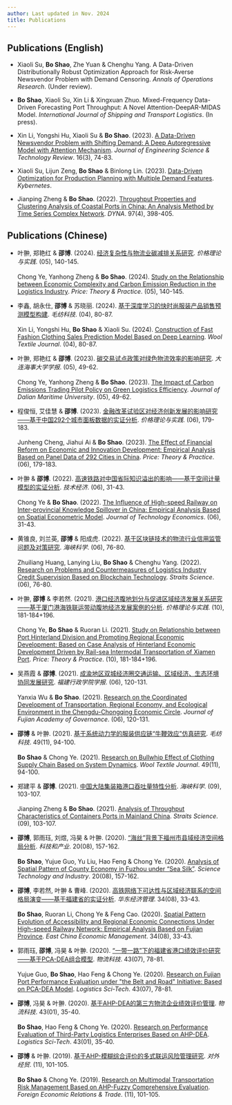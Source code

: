 ```yaml
---
author: Last updated in Nov. 2024
title: Publications
---
```


## Publications (English)

- Xiaoli Su, **Bo Shao**, Zhe Yuan & Chenghu Yang. A Data-Driven Distributionally Robust Optimization Approach for Risk-Averse Newsvendor Problem with Demand Censoring. *Annals of Operations Research*. (Under review).

- **Bo Shao**, Xiaoli Su, Xin Li & Xingxuan Zhuo. Mixed-Frequency Data-Driven Forecasting Port Throughput: A Novel Attention-DeepAR-MIDAS Model. *International Journal of Shipping and Transport Logistics*. (In press).

- Xin Li, Yongshi Hu, Xiaoli Su & **Bo Shao**. (2023). [A Data-Driven Newsvendor Problem with Shifting Demand: A Deep Autoregressive Model with Attention Mechanism](https://doi.org/10.25103/jestr.163.10). *Journal of Engineering Science & Technology Review*. 16(3), 74-83.

- Xiaoli Su, Lijun Zeng, **Bo Shao** & Binlong Lin. (2023). [Data-Driven Optimization for Production Planning with Multiple Demand Features](https://www.researchgate.net/publication/374662158). *Kybernetes*.

- Jianping Zheng & **Bo Shao**. (2022). [Throughput Properties and Clustering Analysis of Coastal Ports in China: An Analysis Method by Time Series Complex Network](https://www.researchgate.net/publication/361719434). *DYNA*. 97(4), 398-405.

## Publications (Chinese)

- 叶翀, 郑艳红 & **邵博**. (2024). [经济复杂性与物流业碳减排关系研究](https://chn.oversea.cnki.net/KCMS/detail/detail.aspx?dbcode=CJFD&dbname=CJFDLAST2024&filename=JGLS202405025&uniplatform=OVERSEA&v=_rydnfGtlVq7m5yVpM7RQMkqLFFl7Mzg460y65ByZrRYEf1sLj4Me54WM0ZbUYpx). *价格理论与实践*. (05), 140-145.  
  <br>Chong Ye, Yanhong Zheng & **Bo Shao**. (2024). [Study on the Relationship between Economic Complexity and Carbon Emission Reduction in the Logistics Industry](https://www.cnki.net/KCMS/detail/detail.aspx?dbcode=CJFD&dbname=CJFDLAST2024&filename=JGLS202405025&uniplatform=OVERSEA&v=_rydnfGtlVq7m5yVpM7RQMkqLFFl7Mzg460y65ByZrRYEf1sLj4Me0TnqRA3SSxD). *Price: Theory & Practice*. (05), 140-145.

- 李鑫, 胡永仕, **邵博** & 苏晓丽. (2024). [基于深度学习的快时尚服装产品销售预测模型构建](https://chn.oversea.cnki.net/KCMS/detail/detail.aspx?dbcode=CJFD&dbname=CJFDLAST2024&filename=MFKJ202404013&uniplatform=OVERSEA&v=IBBGPu_Tm7waAoDDjJwH9BHHgPICnxfbWUZUV25rWviKDn4tZ4HV0GVIDYX0Xw-h). *毛纺科技*. (04), 80-87.  
  <br>Xin Li, Yongshi Hu, **Bo Shao** & Xiaoli Su. (2024). [Construction of Fast Fashion Clothing Sales Prediction Model Based on Deep Learning](https://www.cnki.net/KCMS/detail/detail.aspx?dbcode=CJFD&dbname=CJFDLAST2024&filename=MFKJ202404013&uniplatform=OVERSEA&v=IBBGPu_Tm7waAoDDjJwH9BHHgPICnxfbWUZUV25rWviKDn4tZ4HV0J7cowV4eyMY). *Wool Textile Journal*. (04), 80-87.

- 叶翀, 郑艳红 & **邵博**. (2023). [碳交易试点政策对绿色物流效率的影响研究](https://chn.oversea.cnki.net/KCMS/detail/detail.aspx?dbcode=CJFD&dbname=CJFDLAST2023&filename=DLHX202305006&uniplatform=OVERSEA&v=Ek95egHRMcA2bC-J3-7txyywZG-gy99zD7L18DrAv7rkMFvsr2axdzeqncozQcXN). *大连海事大学学报*. (05), 49-62.  
  <br>Chong Ye, Yanhong Zheng & **Bo Shao**. (2023). [The Impact of Carbon Emissions Trading Pilot Policy on Green Logistics Efficiency](https://www.cnki.net/KCMS/detail/detail.aspx?dbcode=CJFD&dbname=CJFDLAST2023&filename=DLHX202305006&uniplatform=OVERSEA&v=Ek95egHRMcA2bC-J3-7txyywZG-gy99zD7L18DrAv7rkMFvsr2axdyrMmcbG6K8V). *Journal of Dalian Maritime University*. (05), 49-62.

- 程俊恒, 艾佳慧 & **邵博**. (2023). [金融改革试验区对经济创新发展的影响研究——基于中国292个城市面板数据的实证分析](https://chn.oversea.cnki.net/KCMS/detail/detail.aspx?dbcode=CJFD&dbname=CJFDLAST2024&filename=JGLS202306037&uniplatform=OVERSEA&v=s4xsajU3F67A20_-Rjrib3ws1YKCJ6S7kMktq4FIDGPS2nfD3VD_IlY5UrCG4lfu). *价格理论与实践*. (06), 179-183.  
  <br>Junheng Cheng, Jiahui Ai & **Bo Shao**. (2023). [The Effect of Financial Reform on Economic and Innovation Development: Empirical Analysis Based on Panel Data of 292 Cities in China](https://www.cnki.net/KCMS/detail/detail.aspx?dbcode=CJFD&dbname=CJFDLAST2024&filename=JGLS202306037&uniplatform=OVERSEA&v=s4xsajU3F67A20_-Rjrib3ws1YKCJ6S7kMktq4FIDGPS2nfD3VD_ImW8Tw6LhGw7). *Price: Theory & Practice*. (06), 179-183.

- 叶翀 & **邵博**. (2022). [高速铁路对中国省际知识溢出的影响——基于空间计量模型的实证分析](https://chn.oversea.cnki.net/KCMS/detail/detail.aspx?dbcode=CJFD&dbname=CJFDLAST2022&filename=JSJI202206004&uniplatform=OVERSEA&v=RplnO4rz9bopP8-nJGU9PdJaatq17ObkPZlvYzJmU7GqsJcR4x88VjfnuutRz33S). *技术经济*. (06), 31-43.  
  <br>Chong Ye & **Bo Shao**. (2022). [The Influence of High-speed Railway on Inter-provincial Knowledge Spillover in China: Empirical Analysis Based on Spatial Econometric Model](https://www.cnki.net/KCMS/detail/detail.aspx?dbcode=CJFD&dbname=CJFDLAST2022&filename=JSJI202206004&uniplatform=OVERSEA&v=RplnO4rz9bopP8-nJGU9PdJaatq17ObkPZlvYzJmU7GqsJcR4x88VtmfoxGJwvHi). *Journal of Technology Economics*. (06), 31-43.

- 黄锥良, 刘兰英, **邵博** & 阳成虎. (2022). [基于区块链技术的物流行业信用监管问题及对策研究](https://chn.oversea.cnki.net/KCMS/detail/detail.aspx?dbcode=CJFD&dbname=CJFDLAST2022&filename=YJYZ202206018&uniplatform=OVERSEA&v=TpVCzN-lmbNG0VsAafL9Cpc16-AxUHmohiB6toVjDX03KRnNmFhgWPW5b-vAtzfb). *海峡科学*. (06), 76-80.  
  <br>Zhuiliang Huang, Lanying Liu, **Bo Shao** & Chenghu Yang. (2022). [Research on Problems and Countermeasures of Logistics Industry Credit Supervision Based on Blockchain Technology](https://oversea.cnki.net/kcms/detail/detail.aspx?dbcode=CJFD&filename=YJYZ202206018&dbname=CJFDLAST2022&uid=WEEvREcwSlJHSldSdmVqMVc3Z1gzM25TYU1XY2FuN0ZjNDh4alVYeGtCQT0=$9A4hF_YAuvQ5obgVAqNKPCYcEjKensW4IQMovwHtwkF4VYPoHbKxJw!!). *Straits Science*. (06), 76-80.

- 叶翀, **邵博** & 李若然. (2021). [港口经济腹地划分与促进区域经济发展关系研究——基于厦门港海铁联运带动腹地经济发展案例的分析](https://chn.oversea.cnki.net/KCMS/detail/detail.aspx?dbcode=CJFD&dbname=CJFDLAST2022&filename=JGLS202110039&uniplatform=OVERSEA&v=XuBnmP_P0POvOlzRcRgMkHZCZodak4oY11NhJs63tJO9srkUWnCSC1jDx2XHcduR). *价格理论与实践*. (10), 181-184+196.  
  <br>Chong Ye, **Bo Shao** & Ruoran Li. (2021). [Study on Relationship between Port Hinterland Division and Promoting Regional Economic Development: Based on Case Analysis of Hinterland Economic Development Driven by Rail-sea Intermodal Transportation of Xiamen Port](https://www.cnki.net/KCMS/detail/detail.aspx?dbcode=CJFD&dbname=CJFDLAST2022&filename=JGLS202110039&uniplatform=OVERSEA&v=XuBnmP_P0POvOlzRcRgMkHZCZodak4oY11NhJs63tJO9srkUWnCSC2hL-2cy0Lq1). *Price: Theory & Practice*. (10), 181-184+196.

- 吴燕霞 & **邵博**. (2021). [成渝地区双城经济圈交通运输、区域经济、生态环境协同发展研究](https://chn.oversea.cnki.net/KCMS/detail/detail.aspx?dbcode=CJFD&dbname=CJFDLAST2022&filename=SWDX202106014&uniplatform=OVERSEA&v=Gvg3n0J6XBUTEk7Zf-M_L8HfRt0MN1gHMd0SuvrUzHr7TZh5YzEef1K1c6ASnCeu). *福建行政学院学报*. (06), 120-131.  
  <br>Yanxia Wu & **Bo Shao**. (2021). [Research on the Coordinated Development of Transportation, Regional Economy, and Ecological Environment in the Chengdu-Chongqing Economic Circle](https://www.cnki.net/KCMS/detail/detail.aspx?dbcode=CJFD&dbname=CJFDLAST2022&filename=SWDX202106014&uniplatform=OVERSEA&v=Gvg3n0J6XBUTEk7Zf-M_L8HfRt0MN1gHMd0SuvrUzHr7TZh5YzEef4rMpF3yxyT1). *Journal of Fujian Academy of Governance*. (06), 120-131.

- **邵博** & 叶翀. (2021). [基于系统动力学的服装供应链“牛鞭效应”仿真研究](https://chn.oversea.cnki.net/KCMS/detail/detail.aspx?dbcode=CJFD&dbname=CJFDLAST2021&filename=MFKJ202111020&uniplatform=OVERSEA&v=DMwEkXs0Fb7dB9wX2F9ciQz9CjK_3qnInGvV0IYGgongyTOa6FInF_9EblTEepk4). *毛纺科技*. 49(11), 94-100.  
  <br>**Bo Shao** & Chong Ye. (2021). [Research on Bullwhip Effect of Clothing Supply Chain Based on System Dynamics](https://www.cnki.net/KCMS/detail/detail.aspx?dbcode=CJFD&dbname=CJFDLAST2021&filename=MFKJ202111020&uniplatform=OVERSEA&v=DMwEkXs0Fb7dB9wX2F9ciQz9CjK_3qnInGvV0IYGgongyTOa6FInFwcF_OHYB_Xt). *Wool Textile Journal*. 49(11), 94-100.

- 郑建平 & **邵博**. (2021). [中国大陆集装箱港口吞吐量特性分析](https://chn.oversea.cnki.net/KCMS/detail/detail.aspx?dbcode=CJFD&dbname=CJFDLAST2021&filename=YJYZ202109026&uniplatform=OVERSEA&v=0Yi4Pb_dsXwHfYQYrJBilSHYU_ezwcGuxo9JUprZJqn8bdGET9hZuAXvkmSdRv8k). *海峡科学*. (09), 103-107.  
  <br>Jianping Zheng & **Bo Shao**. (2021). [Analysis of Throughput Characteristics of Containers Ports in Mainland China](https://chn.oversea.cnki.net/KCMS/detail/detail.aspx?dbcode=CJFD&dbname=CJFDLAST2021&filename=YJYZ202109026&uniplatform=OVERSEA&v=0Yi4Pb_dsXwHfYQYrJBilSHYU_ezwcGuxo9JUprZJqn8bdGET9hZuAXvkmSdRv8k). *Straits Science*. (09), 103-107.

- **邵博**, 郭雨珏, 刘煜, 冯昊 & 叶翀. (2020). [“海丝”背景下福州市县域经济空间格局分析](https://chn.oversea.cnki.net/KCMS/detail/detail.aspx?dbcode=CJFD&dbname=CJFDLAST2020&filename=CYYK202008029&uniplatform=OVERSEA&v=QeC42QaWDctV_81FjqRw6slIl_sXfvRhySV_N_VR3XxlWgktVcTXGmE-4Sw9k4yk). *科技和产业*. 20(08), 157-162.  
  <br>**Bo Shao**, Yujue Guo, Yu Liu, Hao Feng & Chong Ye. (2020). [Analysis of Spatial Pattern of County Economy in Fuzhou under “Sea Silk”](https://chn.oversea.cnki.net/KCMS/detail/detail.aspx?dbcode=CJFD&dbname=CJFDLAST2020&filename=CYYK202008029&uniplatform=OVERSEA&v=QeC42QaWDctV_81FjqRw6slIl_sXfvRhySV_N_VR3XxlWgktVcTXGmE-4Sw9k4yk). *Science Technology and Industry*. 20(08), 157-162.

- **邵博**, 李若然, 叶翀 & 曹峰. (2020). [高铁网络下可达性与区域经济联系的空间格局演变——基于福建省的实证分析](https://chn.oversea.cnki.net/KCMS/detail/detail.aspx?dbcode=CJFD&dbname=CJFDLAST2020&filename=HDJJ202008005&uniplatform=OVERSEA&v=bdhK3AKE4R25nmwPYJ0lw9V1m5QJk_W106MXuMoXlsyNH6_M4gHAoOfDsQBgau4i). *华东经济管理*. 34(08), 33-43.  
  <br>**Bo Shao**, Ruoran Li, Chong Ye & Feng Cao. (2020). [Spatial Pattern Evolution of Accessibility and Regional Economic Connections Under High-speed Railway Network: Empirical Analysis Based on Fujian Province](https://chn.oversea.cnki.net/KCMS/detail/detail.aspx?dbcode=CJFD&dbname=CJFDLAST2020&filename=HDJJ202008005&uniplatform=OVERSEA&v=bdhK3AKE4R25nmwPYJ0lw9V1m5QJk_W106MXuMoXlsyNH6_M4gHAoOfDsQBgau4i). *East China Economic Management*. 34(08), 33-43.

- 郭雨珏, **邵博**, 冯昊 & 叶翀. (2020). [“一带一路”下的福建省港口绩效评价研究——基于PCA-DEA组合模型](https://chn.oversea.cnki.net/KCMS/detail/detail.aspx?dbcode=CJFD&dbname=CJFDLAST2020&filename=LTKJ202007021&uniplatform=OVERSEA&v=L5IlNpDyqGCegBtb2dGGymKraSLtsgEzMBjFFg1b2nvXGTMfugSNSUmWD5Jwwfq3). *物流科技*. 43(07), 78-81.  
  <br>Yujue Guo, **Bo Shao**, Hao Feng & Chong Ye. (2020). [Research on Fujian Port Performance Evaluation under "the Belt and Road" Initiative: Based on PCA-DEA Model](https://chn.oversea.cnki.net/KCMS/detail/detail.aspx?dbcode=CJFD&dbname=CJFDLAST2020&filename=LTKJ202007021&uniplatform=OVERSEA&v=L5IlNpDyqGCegBtb2dGGymKraSLtsgEzMBjFFg1b2nvXGTMfugSNSUmWD5Jwwfq3). *Logistics Sci-Tech*. 43(07), 78-81.

- **邵博**, 冯昊 & 叶翀. (2020). [基于AHP-DEA的第三方物流企业绩效评价管理](https://chn.oversea.cnki.net/KCMS/detail/detail.aspx?dbcode=CJFD&dbname=CJFDLAST2020&filename=LTKJ202001011&uniplatform=OVERSEA&v=L5IlNpDyqGAEgnlFk_ujvuS0L71LmkheoSr72TVFF6w9piAqAo1q-83qLUdXC8oc). *物流科技*. 43(01), 35-40.  
  <br>**Bo Shao**, Hao Feng & Chong Ye. (2020). [Research on Performance Evaluation of Third-Party Logistics Enterprises Based on AHP-DEA](https://chn.oversea.cnki.net/KCMS/detail/detail.aspx?dbcode=CJFD&dbname=CJFDLAST2020&filename=LTKJ202001011&uniplatform=OVERSEA&v=L5IlNpDyqGAEgnlFk_ujvuS0L71LmkheoSr72TVFF6w9piAqAo1q-83qLUdXC8oc). *Logistics Sci-Tech*. 43(01), 35-40.

- **邵博** & 叶翀. (2019). [基于AHP-模糊综合评价的多式联运风险管理研究](https://chn.oversea.cnki.net/KCMS/detail/detail.aspx?dbcode=CJFD&dbname=CJFDLAST2020&filename=HLJW201911024&uniplatform=OVERSEA&v=NVQnPLrk02IMF3wpRJI7QyNo2neIR9U5PQpCiZhAHzTz_JFy0tNTwQYnI5rWTOO7). *对外经贸*. (11), 101-105.  
  <br>**Bo Shao** & Chong Ye. (2019). [Research on Multimodal Transportation Risk Management Based on AHP-Fuzzy Comprehensive Evaluation](https://chn.oversea.cnki.net/KCMS/detail/detail.aspx?dbcode=CJFD&dbname=CJFDLAST2020&filename=HLJW201911024&uniplatform=OVERSEA&v=NVQnPLrk02IMF3wpRJI7QyNo2neIR9U5PQpCiZhAHzTz_JFy0tNTwQYnI5rWTOO7). *Foreign Economic Relations & Trade*. (11), 101-105.














